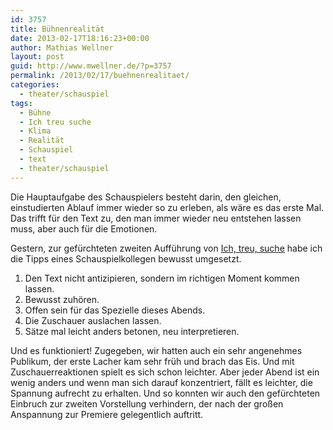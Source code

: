 ```yaml
---
id: 3757
title: Bühnenrealität
date: 2013-02-17T18:16:23+00:00
author: Mathias Wellner
layout: post
guid: http://www.mwellner.de/?p=3757
permalink: /2013/02/17/buehnenrealitaet/
categories:
  - theater/schauspiel
tags:
  - Bühne
  - Ich treu suche
  - Klima
  - Realität
  - Schauspiel
  - text
  - theater/schauspiel
---
```

Die Hauptaufgabe des Schauspielers besteht darin, den gleichen, einstudierten Ablauf immer wieder so zu erleben, als wäre es das erste Mal. Das trifft für den Text zu, den man immer wieder neu entstehen lassen muss, aber auch für die Emotionen. 

Gestern, zur gefürchteten zweiten Aufführung von [Ich, treu, suche](http://www.klima-das-theater.ch/) habe ich die Tipps eines Schauspielkollegen bewusst umgesetzt.

  1. Den Text nicht antizipieren, sondern im richtigen Moment kommen lassen.
  2. Bewusst zuhören.
  3. Offen sein für das Spezielle dieses Abends.
  4. Die Zuschauer auslachen lassen.
  5. Sätze mal leicht anders betonen, neu interpretieren.

Und es funktioniert! Zugegeben, wir hatten auch ein sehr angenehmes Publikum, der erste Lacher kam sehr früh und brach das Eis. Und mit Zuschauerreaktionen spielt es sich schon leichter. Aber jeder Abend ist ein wenig anders und wenn man sich darauf konzentriert, fällt es leichter, die Spannung aufrecht zu erhalten. Und so konnten wir auch den gefürchteten Einbruch zur zweiten Vorstellung verhindern, der nach der großen Anspannung zur Premiere gelegentlich auftritt.